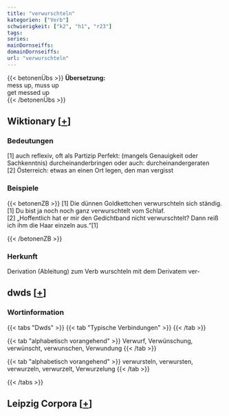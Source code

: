 ```yaml
---
title: "verwurschteln"
kategorien: ["Verb"]
schwierigkeit: ["k2", "h1", "r23"]
tags:
series:
mainDornseiffs:
domainDornseiffs:
url: "verwurschteln"
---
```


{{< betonenÜbs >}}
**Übersetzung:**  
mess up, muss up  
get messed up  
{{< /betonenÜbs >}}

## Wiktionary [[+](https://de.wiktionary.org/wiki/verwurschteln)]

### Bedeutungen
[1] auch reflexiv, oft als Partizip Perfekt: (mangels Genauigkeit oder Sachkenntnis) durcheinanderbringen oder auch: durcheinandergeraten  
[2] Österreich: etwas an einen Ort legen, den man vergisst  

### Beispiele
{{< betonenZB >}}
[1] Die dünnen Goldkettchen verwurschteln sich ständig.  
[1] Du bist ja noch noch ganz verwurschtelt vom Schlaf.  
[2] „Hoffentlich hat er mir den Gedichtband nicht verwurschtelt? Dann reiß ich ihm die Haar einzeln aus.“[1]  

{{< /betonenZB >}}
### Herkunft
Derivation (Ableitung) zum Verb wurschteln mit dem Derivatem ver-  



## dwds [[+](https://www.dwds.de/wb/verwurschteln)]

### Wortinformation
{{< tabs "Dwds" >}}
{{< tab "Typische Verbindungen" >}}
{{< /tab >}}

{{< tab "alphabetisch vorangehend" >}}
Verwurf, Verwünschung, verwünscht, verwunschen, Verwundung
{{< /tab >}}

{{< tab "alphabetisch vorangehend" >}}
verwursteln, verwursten, verwurzeln, verwurzelt, Verwurzelung
{{< /tab >}}

{{< /tabs >}}

## Leipzig Corpora [[+](https://corpora.uni-leipzig.de/en/res?word=verwurschteln&corpusId=deu_newscrawl-public_2018)]

